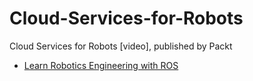 # Cloud-Services-for-Robots

Cloud Services for Robots [video], published by Packt

- [Learn Robotics Engineering with ROS](http://jabrena.github.io/Cloud-Services-for-Robots/)
